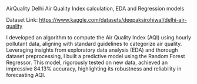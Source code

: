 AirQuality
Delhi Air Quality Index calculation, EDA and Regression models

Dataset Link: https://www.kaggle.com/datasets/deepaksirohiwal/delhi-air-quality

I developed an algorithm to compute the Air Quality Index (AQI) using hourly pollutant data, aligning with standard guidelines to categorize air quality. Leveraging insights from exploratory data analysis (EDA) and thorough dataset preprocessing, I built a predictive model using the Random Forest Regressor. This model, rigorously tested on new data, achieved an impressive 84.13% accuracy, highlighting its robustness and reliability in forecasting AQI.
